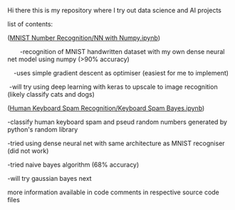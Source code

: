 Hi there this is my repository where I try out data science and AI projects 



list of contents:


  ([MNIST Number Recognition/NN with Numpy.ipynb](https://github.com/AryaVatsa/DS-Tryouts-personal/blob/main/MNIST%20Number%20Recognition/NN%20with%20Numpy.ipynb))
   
  &emsp;&emsp;-recognition of MNIST handwritten dataset with my own dense neural net model using numpy (>90% accuracy)

  &emsp;-uses simple gradient descent as optimiser (easiest for me to implement)

  &nbsp;-will try using deep learning with keras to upscale to image recognition (likely classify cats and dogs)

  



    
  ([Human Keyboard Spam Recognition/Keyboard Spam Bayes.ipynb](https://github.com/AryaVatsa/DS-Tryouts-personal/blob/main/Human%20Keyboard%20Spam%20Recognition/Keyboard%20Spam%20Bayes.ipynb))
    
  -classify human keyboard spam and pseud random numbers generated by python's random library 
  
  -tried using dense neural net with same  architecture as MNIST recogniser (did not work)
  
  -tried naive bayes algorithm (68% accuracy)
  
  -will try gaussian bayes next 



  
more information available in code comments in respective source code files 

